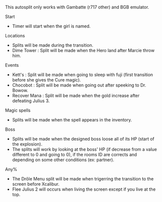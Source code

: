 This autosplit only works with Gambatte (r717 other) and BGB emulator.


Start

- Timer will start when the girl is named.


Locations

- Splits will be made during the transition.
- Dime Tower : Split will be made when the Hero land after Marcie throw him.


Events

- Kett's : Split will be made when going to sleep with fuji (first transition before she gives the Cure magic).
- Chocobot : Split will be made when going out after speeking to Dr. Bowow.
- Recover Mana : Split will be made when the gold increase after defeating Julius 3.


Magic spells

- Splits will be made when the spell appears in the inventory.


Boss

- Splits will be made when the designed boss loose all of its HP (start of the explosion).
- The splits will work by looking at the boss' HP (if decrease from a value different to 0 and going to 0), if the rooms ID are corrects and depending on some other conditions (ex: partner).

Any%

- The Drôle Menu split will be made when trigerring the transition to the screen before Xcalibur.
- Flee Julius 2 will occurs when living the screen except if you live at the top.
